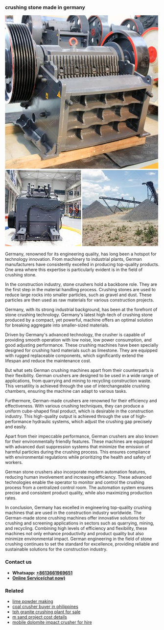 <h3>crushing stone made in germany</h3><img src='1704791507.jpg' alt=''><p>Germany, renowned for its engineering quality, has long been a hotspot for technology innovation. From machinery to industrial plants, German manufacturers have consistently excelled in producing top-quality products. One area where this expertise is particularly evident is in the field of crushing stone.</p><p>In the construction industry, stone crushers hold a backbone role. They are the first step in the material handling process. Crushing stones are used to reduce large rocks into smaller particles, such as gravel and dust. These particles are then used as raw materials for various construction projects.</p><p>Germany, with its strong industrial background, has been at the forefront of stone crushing technology. Germany's latest high-tech of crushing stone produced by a compact, yet powerful, machine offers an optimal solution for breaking aggregate into smaller-sized materials.</p><p>Driven by Germany's advanced technology, the crusher is capable of providing smooth operation with low noise, low power consumption, and good adjusting performance. These crushing machines have been specially designed for crushing hard materials such as limestone. They are equipped with rugged replaceable components, which significantly extend the lifespan and reduce the maintenance cost.</p><p>But what sets German crushing machines apart from their counterparts is their flexibility. German crushers are designed to be used in a wide range of applications, from quarrying and mining to recycling construction waste. This versatility is achieved through the use of interchangeable crushing chambers, ensuring the machine can adapt to various tasks.</p><p>Furthermore, German-made crushers are renowned for their efficiency and effectiveness. With various crushing techniques, they can produce a uniform cube-shaped final product, which is desirable in the construction industry. This high-quality output is achieved through the use of high-performance hydraulic systems, which adjust the crushing gap precisely and easily.</p><p>Apart from their impeccable performance, German crushers are also known for their environmentally friendly features. These machines are equipped with advanced dust suppression systems that minimize the emission of harmful particles during the crushing process. This ensures compliance with environmental regulations while prioritizing the health and safety of workers.</p><p>German stone crushers also incorporate modern automation features, reducing human involvement and increasing efficiency. These advanced technologies enable the operator to monitor and control the crushing process from a centralized control room. The automation system ensures precise and consistent product quality, while also maximizing production rates.</p><p>In conclusion, Germany has excelled in engineering top-quality crushing machines that are used in the construction industry worldwide. The German-made stone crushing machines offer innovative solutions for crushing and screening applications in sectors such as quarrying, mining, and recycling. Combining high levels of efficiency and flexibility, these machines not only enhance productivity and product quality but also minimize environmental impact. German engineering in the field of stone crushing continues to set the standard for excellence, providing reliable and sustainable solutions for the construction industry.</p><h3>Contact us</h3><ul><li><strong>Whatsapp:&nbsp;<a href="https://wa.me/8613661969651">+8613661969651</a></strong></li><li><a href="https://swt.shibang-china.com/?git&amp;zhl&amp;crushing stone made in germany"><strong>Online Service(chat now)</strong></a></li></ul><h3>Related</h3><ul><li><a href='lime powder making.md'>lime powder making</a></li><li><a href='coal crusher buyer in philippines.md'>coal crusher buyer in philippines</a></li><li><a href='tph granite crushing plant for sale.md'>tph granite crushing plant for sale</a></li><li><a href='m sand project cost details.md'>m sand project cost details</a></li><li><a href='mobile dolomite impact crusher for hire.md'>mobile dolomite impact crusher for hire</a></li></ul>